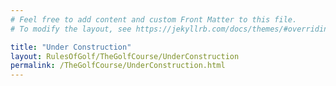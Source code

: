 ```yaml
---
# Feel free to add content and custom Front Matter to this file.
# To modify the layout, see https://jekyllrb.com/docs/themes/#overriding-theme-defaults

title: "Under Construction"
layout: RulesOfGolf/TheGolfCourse/UnderConstruction
permalink: /TheGolfCourse/UnderConstruction.html
---
```


